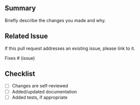 ## Summary

Briefly describe the changes you made and why.

## Related Issue

If this pull request addresses an existing issue, please link to it.

Fixes # (issue)

## Checklist

- [ ] Changes are self-reviewed
- [ ] Added/updated documentation
- [ ] Added tests, if appropriate
